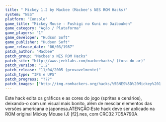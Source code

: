 ```yaml
---
title: " Mickey 1.2 by Macbee (Macbee's NES ROM Hacks)"
system: "NES"
platform: "Console"
game_title: "Mickey Mouse - Fushigi no Kuni no Daibouken"
game_category: "Ação / Plataforma"
game_players: "1"
game_developer: "Hudson Soft"
game_publisher: "Hudson Soft"
game_release_date: "06/03/1987"
patch_author: "Macbee"
patch_group: "Macbee's NES ROM Hacks"
patch_site: "http://www.jeeklabs.com/macbeehacks/ (fora do ar)"
patch_version: "1.2"
patch_release: "11/04/2005 (provavelmente)"
patch_type: "IPS e UPS"
patch_progress: "???"
patch_images: ["http://img.romhackers.org/hacks/%5BNES%5D%20Mickey%201.2%20by%20Macbee%20-%20Macbee's%20NES%20ROM%20Hacks%20-%201.png","http://img.romhackers.org/hacks/%5BNES%5D%20Mickey%201.2%20by%20Macbee%20-%20Macbee's%20NES%20ROM%20Hacks%20-%202.png","http://img.romhackers.org/hacks/%5BNES%5D%20Mickey%201.2%20by%20Macbee%20-%20Macbee's%20NES%20ROM%20Hacks%20-%203.png"]
---
```

Este hack edita os gráficos e as cores do jogo (sprites e cenários), deixando-o com um visual mais bonito, além de mesclar elementos das versões americana e japonesa.ATENÇÃO:Este hack deve ser aplicado na ROM original Mickey Mouse (J) [f2].nes, com CRC32 7C5A790A.